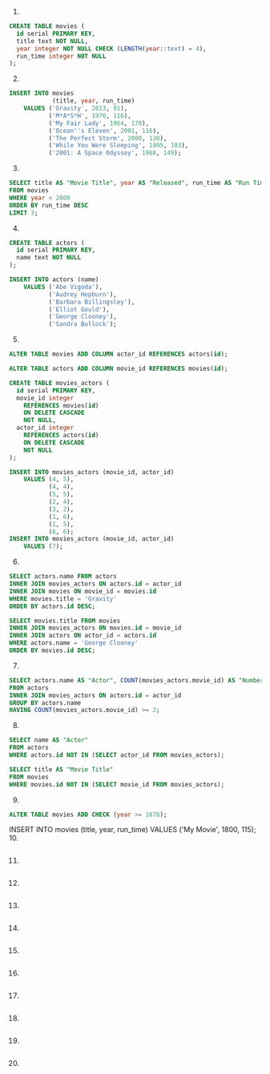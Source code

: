 1.
```sql
CREATE TABLE movies (
  id serial PRIMARY KEY,
  title text NOT NULL,
  year integer NOT NULL CHECK (LENGTH(year::text) = 4),
  run_time integer NOT NULL
);

```
2.
```sql
INSERT INTO movies 
            (title, year, run_time)
    VALUES ('Gravity', 2013, 91),
           ('M*A*S*H', 1970, 116),
           ('My Fair Lady', 1964, 170),
           ('Ocean''s Eleven', 2001, 116),
           ('The Perfect Storm', 2000, 130),
           ('While You Were Sleeping', 1995, 103),
           ('2001: A Space Odyssey', 1968, 149);

```

3.
```sql
SELECT title AS "Movie Title", year AS "Released", run_time AS "Run Time"
FROM movies
WHERE year < 2000
ORDER BY run_time DESC
LIMIT 3;
```

4.
```sql
CREATE TABLE actors (
  id serial PRIMARY KEY,
  name text NOT NULL
);
```
```sql
INSERT INTO actors (name)
    VALUES ('Abe Vigoda'),
           ('Audrey Hepburn'),
           ('Barbara Billingsley'),
           ('Elliot Gould'),
           ('George Clooney'),
           ('Sandra Bullock');
```
5.
```sql
ALTER TABLE movies ADD COLUMN actor_id REFERENCES actors(id);
```
```sql
ALTER TABLE actors ADD COLUMN movie_id REFERENCES movies(id);
```
```sql
CREATE TABLE movies_actors (
  id serial PRIMARY KEY,
  movie_id integer 
    REFERENCES movies(id) 
    ON DELETE CASCADE
    NOT NULL,
  actor_id integer 
    REFERENCES actors(id)
    ON DELETE CASCADE
    NOT NULL
);
```

```sql
INSERT INTO movies_actors (movie_id, actor_id)
    VALUES (4, 5),
           (4, 4),
           (5, 5),
           (2, 4),
           (3, 2),
           (1, 6),
           (1, 5),
           (6, 6);
INSERT INTO movies_actors (movie_id, actor_id)          
    VALUES (7);
```

6.
```sql
SELECT actors.name FROM actors
INNER JOIN movies_actors ON actors.id = actor_id
INNER JOIN movies ON movie_id = movies.id
WHERE movies.title = 'Gravity'
ORDER BY actors.id DESC;
```
```sql
SELECT movies.title FROM movies
INNER JOIN movies_actors ON movies.id = movie_id
INNER JOIN actors ON actor_id = actors.id
WHERE actors.name = 'George Clooney'
ORDER BY movies.id DESC;
```

7.
```sql
SELECT actors.name AS "Actor", COUNT(movies_actors.movie_id) AS "Number of Movies"
FROM actors
INNER JOIN movies_actors ON actors.id = actor_id
GROUP BY actors.name
HAVING COUNT(movies_actors.movie_id) >= 2;
```

8.
```sql
SELECT name AS "Actor"
FROM actors
WHERE actors.id NOT IN (SELECT actor_id FROM movies_actors);
```

```sql
SELECT title AS "Movie Title" 
FROM movies
WHERE movies.id NOT IN (SELECT movie_id FROM movies_actors);
```

9.
```sql
ALTER TABLE movies ADD CHECK (year >= 1878);
```
INSERT INTO movies (title, year, run_time)
    VALUES ('My Movie', 1800, 115);
10.
```sql

```

11.
```sql

```

12.
```sql

```

13.
```sql

```

14.
```sql

```

15.
```sql

```

16.
```sql

```

17.
```sql

```

18.
```sql

```

19.
```sql

```

20.
```sql

```
